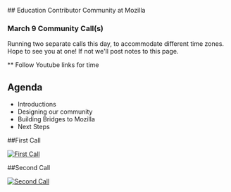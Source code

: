 


##<i class="fa fa-calendar fa-2x"></i> Education Contributor Community at Mozilla


### March 9 Community Call(s)

Running two separate calls this day, to accommodate different time zones.
Hope to see you at one!  If not we'll post notes to this page.

** Follow Youtube links for time

## Agenda
* Introductions
* Designing our community
* Building Bridges to Mozilla
* Next Steps

##First Call

[![First Call](http://img.youtube.com/vi/c04u74tl7u2omd53e7f9qhevc00.jpg)](http://www.youtube.com/watch?v=c04u74tl7u2omd53e7f9qhevc00)

##Second Call

[![Second Call](http://img.youtube.com/vi/clgnd2hh6989vhc9qhptv5jacac.jpg)](http://www.youtube.com/watch?v=clgnd2hh6989vhc9qhptv5jacac)
